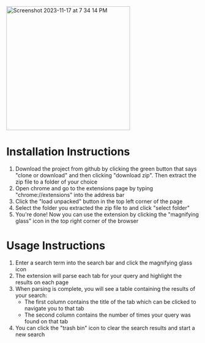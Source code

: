 <img width="323" alt="Screenshot 2023-11-17 at 7 34 14 PM" src="https://github.com/waqaspathan00/multi-tab-search/assets/67988358/00c6f1ab-bab4-46d9-87b7-56ecac266358">

# Installation Instructions

1. Download the project from github by clicking the green button that says "clone or download" and then clicking "download zip". Then extract the zip file to a folder of your choice
2. Open chrome and go to the extensions page by typing "chrome://extensions" into the address bar
3. Click the "load unpacked" button in the top left corner of the page
4. Select the folder you extracted the zip file to and click "select folder"
5. You're done! Now you can use the extension by clicking the "magnifying glass" icon in the top right corner of the browser

# Usage Instructions
1. Enter a search term into the search bar and click the magnifying glass icon
2. The extension will parse each tab for your query and highlight the results on each page
3. When parsing is complete, you will see a table containing the results of your search:
   - The first column contains the title of the tab which can be clicked to navigate you to that tab
   - The second column contains the number of times your query was found on that tab
4. You can click the "trash bin" icon to clear the search results and start a new search
